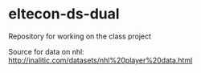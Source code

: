 # eltecon-ds-dual
Repository for working on the class project

Source for data on nhl: http://inalitic.com/datasets/nhl%20player%20data.html